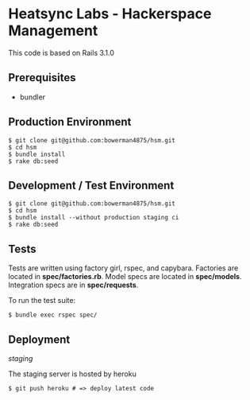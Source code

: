 Heatsync Labs - Hackerspace Management
=========

This code is based on Rails 3.1.0

Prerequisites
-------------
* bundler

Production Environment
----------------------
    $ git clone git@github.com:bowerman4875/hsm.git
    $ cd hsm
    $ bundle install
    $ rake db:seed

Development / Test Environment
------------------------------
    $ git clone git@github.com:bowerman4875/hsm.git
    $ cd hsm
    $ bundle install --without production staging ci
    $ rake db:seed

Tests
-----

Tests are written using factory girl, rspec, and capybara. Factories are located in **spec/factories.rb**. Model specs are located in **spec/models**. Integration specs are in **spec/requests**.

To run the test suite:

    $ bundle exec rspec spec/

Deployment
----------

*staging*

The staging server is hosted by heroku

    $ git push heroku # => deploy latest code
